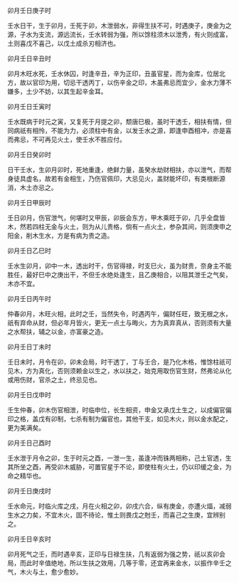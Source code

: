 卯月壬日庚子时

壬水日干，生于卯月，壬死于卯，木泄弱水，非得生扶不可，时遇庚子，庚金为之源，子水为支流，源远流长，壬水转弱为强，所以馀柱须木以泄秀，有火则成富，土则喜戊不喜己，以戊土成杀刃相济也。

卯月壬日辛丑时

卯月木旺水死，壬水休囚，时逢辛丑，辛为正印，丑虽官星，而为金库，位居北方，故以官印为用，切忌干透丙丁，以伤辛金之印，木虽弗忌而宜少，金水力薄不嫌多，土少不妨，以其生起辛金耳。

卯月壬日壬寅时

壬水既病于时元之寅，又复死于月提之卯，颓唐巳极，虽时干透壬，相扶有情，但同病祇有相怜，不能为力，必须柱中有金，以发壬水之源，即逢申酉相冲，亦是喜而弗忌，不可再见火土，使壬水不胜应付。

卯月壬日癸卯时

日干壬水，生卯月卯时，死地重逢，绝鲜力量，虽癸水劫财相扶，亦以泄气，而帮身徒具虚名，故若有金相生，乃伤官佩印，大忌见火，盖财能坏印，有类根断源消，木土亦忌之。

卯月壬日甲辰时

壬日卯月，伤官泄气，何堪时又甲辰，卯辰会东方，甲木乘旺于卯，几乎全盘皆木，然若四柱无金与火土，则为从儿贵格，倘有一点火土，参杂其间，则须庚申之阳金，削木生水，方是有病为贵之造。

卯月壬日乙巳时

壬水生卯月，卯中一木，透出时干，伤官得禄，时支巳火，虽为财贵，奈身主不能胜任，最好巳中之庚出干，不但壬水绝处逢生，且乙庚相合，以阻其泄壬之气矣，木亦不宜。

卯月壬日丙午时

仲春卯月，木旺火相，此时之壬，当然失令，时遇丙午，偏财任旺，致无根之水，祇有弃命从财，但必年月皆火，更无一点土与晦火，方为真弃真从，否则须有大量之水帮扶，辅之以金，亦富豪之造。

卯月壬日丁未时

壬日未时，月令在卯，卯未会局，时干透丁，丁与壬合，是乃化木格，惟馀柱祇可见木，方为真化，否则须赖金以生之，水以扶之，始克用取伤官生财，然弗论从化或用伤财，官杀之土，终忌见也。

卯月壬日戊申时

壬生仲春，卯木伤官相泄，时临申位，长生相资，申金又承戊土生之，以成偏官偏印之格，盖戊有卯制，七杀有制为偏官也，其他干支，如见木火，则以金水配之，更为美满矣。

卯月壬日己酉时

壬水泄于月令之卯，生于时元之酉，一泄一生，虽逢冲而铢两相称，己土官透，生其所坐之酉，再受卯木威胁，可置官星于不论，即使柱有火土，仍以印缓之金，为命之精华也。

卯月壬日庚戌时

壬水命元，时临火库之戌，月在火相之卯，卯戌六合，纵有庚金，亦遭火煏，减弱生水之力矣，不宜木火，固不待论，惟土则畏戊之尅壬，而喜己之生庚，宜辨别之。

卯月壬日辛亥时

卯月死气之壬，而时遇辛亥，正印与日禄生扶，几有返弱为强之势，祇以亥卯会局，而此时辛值绝地，所以生扶之效用，几等于零，还宜再来金水，以振作辛壬之气，木火与土，愈少愈妙。

